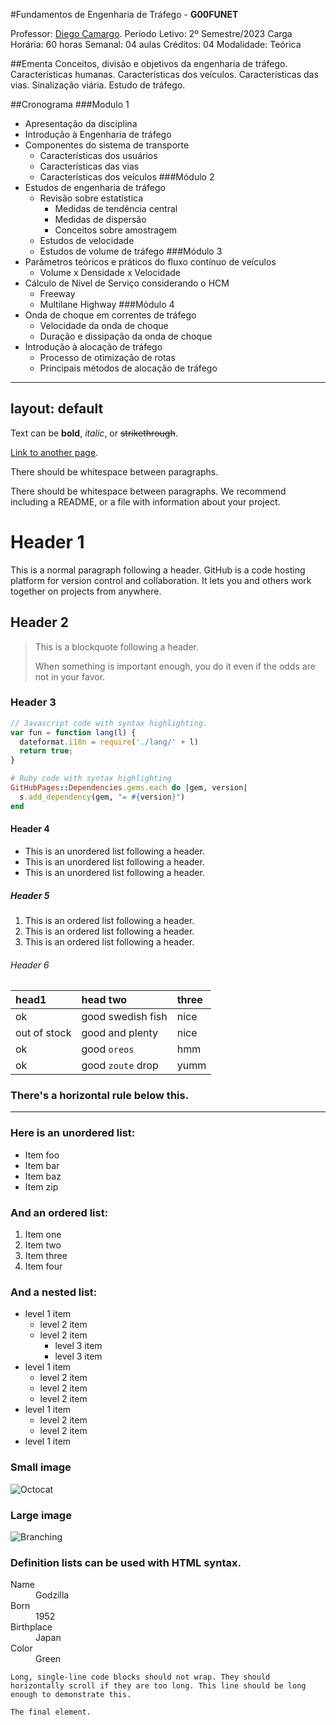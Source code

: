 #Fundamentos de Engenharia de Tráfego - **G00FUNET**

Professor: [Diego Camargo](./another-page.html).
Período Letivo: 2º Semestre/2023
Carga Horária:  60 horas	Semanal: 04 aulas		Créditos: 04
Modalidade: Teórica

##Ementa
Conceitos, divisão e objetivos da engenharia de tráfego. Características humanas. Características dos veículos. Características
das vias. Sinalização viária. Estudo de tráfego.

##Cronograma
###Modulo 1
- Apresentação da disciplina
- Introdução à Engenharia de tráfego
- Componentes do sistema de transporte
  - Características dos usuários
  - Características das vias
  - Características dos veículos
###Módulo 2
- Estudos de engenharia de tráfego
  - Revisão sobre estatística
    - Medidas de tendência central
    - Medidas de dispersão
    - Conceitos sobre amostragem
  - Estudos de velocidade
  - Estudos de volume de tráfego
 ###Módulo 3
- Parâmetros teóricos e práticos do fluxo contínuo de veículos
  - Volume x Densidade x Velocidade
- Cálculo de Nível de Serviço considerando o HCM
  - Freeway
  - Multilane Highway
 ###Módulo 4
- Onda de choque em correntes de tráfego
  - Velocidade da onda de choque
  - Duração e dissipação da onda de choque
- Introdução à alocação de tráfego
  - Processo de otimização de rotas
  - Principais métodos de alocação de tráfego

---
layout: default
---

Text can be **bold**, _italic_, or ~~strikethrough~~.

[Link to another page](./another-page.html).

There should be whitespace between paragraphs.

There should be whitespace between paragraphs. We recommend including a README, or a file with information about your project.

# Header 1

This is a normal paragraph following a header. GitHub is a code hosting platform for version control and collaboration. It lets you and others work together on projects from anywhere.

## Header 2

> This is a blockquote following a header.
>
> When something is important enough, you do it even if the odds are not in your favor.

### Header 3

```js
// Javascript code with syntax highlighting.
var fun = function lang(l) {
  dateformat.i18n = require('./lang/' + l)
  return true;
}
```

```ruby
# Ruby code with syntax highlighting
GitHubPages::Dependencies.gems.each do |gem, version|
  s.add_dependency(gem, "= #{version}")
end
```

#### Header 4

*   This is an unordered list following a header.
*   This is an unordered list following a header.
*   This is an unordered list following a header.

##### Header 5

1.  This is an ordered list following a header.
2.  This is an ordered list following a header.
3.  This is an ordered list following a header.

###### Header 6

| head1        | head two          | three |
|:-------------|:------------------|:------|
| ok           | good swedish fish | nice  |
| out of stock | good and plenty   | nice  |
| ok           | good `oreos`      | hmm   |
| ok           | good `zoute` drop | yumm  |

### There's a horizontal rule below this.

* * *

### Here is an unordered list:

*   Item foo
*   Item bar
*   Item baz
*   Item zip

### And an ordered list:

1.  Item one
1.  Item two
1.  Item three
1.  Item four

### And a nested list:

- level 1 item
  - level 2 item
  - level 2 item
    - level 3 item
    - level 3 item
- level 1 item
  - level 2 item
  - level 2 item
  - level 2 item
- level 1 item
  - level 2 item
  - level 2 item
- level 1 item

### Small image

![Octocat](https://github.githubassets.com/images/icons/emoji/octocat.png)

### Large image

![Branching](https://guides.github.com/activities/hello-world/branching.png)


### Definition lists can be used with HTML syntax.

<dl>
<dt>Name</dt>
<dd>Godzilla</dd>
<dt>Born</dt>
<dd>1952</dd>
<dt>Birthplace</dt>
<dd>Japan</dd>
<dt>Color</dt>
<dd>Green</dd>
</dl>

```
Long, single-line code blocks should not wrap. They should horizontally scroll if they are too long. This line should be long enough to demonstrate this.
```

```
The final element.
```
